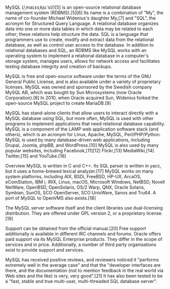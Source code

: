 MySQL (/ˌmaɪˌɛsˌkjuːˈɛl/)[5] is an open-source relational database management system (RDBMS).[5][6] Its name is a combination of "My", the name of co-founder Michael Widenius's daughter My,[7] and "SQL", the acronym for Structured Query Language. A relational database organizes data into one or more data tables in which data may be related to each other; these relations help structure the data. SQL is a language that programmers use to create, modify and extract data from the relational database, as well as control user access to the database. In addition to relational databases and SQL, an RDBMS like MySQL works with an operating system to implement a relational database in a computer's storage system, manages users, allows for network access and facilitates testing database integrity and creation of backups.

MySQL is free and open-source software under the terms of the GNU General Public License, and is also available under a variety of proprietary licenses. MySQL was owned and sponsored by the Swedish company MySQL AB, which was bought by Sun Microsystems (now Oracle Corporation).[8] In 2010, when Oracle acquired Sun, Widenius forked the open-source MySQL project to create MariaDB.[9]

MySQL has stand-alone clients that allow users to interact directly with a MySQL database using SQL, but more often, MySQL is used with other programs to implement applications that need relational database capability. MySQL is a component of the LAMP web application software stack (and others), which is an acronym for Linux, Apache, MySQL, Perl/PHP/Python. MySQL is used by many database-driven web applications, including Drupal, Joomla, phpBB, and WordPress.[10] MySQL is also used by many popular websites, including Facebook,[11][12] Flickr,[13] MediaWiki,[14] Twitter,[15] and YouTube.[16]

Overview
MySQL is written in C and C++. Its SQL parser is written in yacc, but it uses a home-brewed lexical analyzer.[17] MySQL works on many system platforms, including AIX, BSDi, FreeBSD, HP-UX, ArcaOS, eComStation, IBM i, IRIX, Linux, macOS, Microsoft Windows, NetBSD, Novell NetWare, OpenBSD, OpenSolaris, OS/2 Warp, QNX, Oracle Solaris, Symbian, SunOS, SCO OpenServer, SCO UnixWare, Sanos and Tru64. A port of MySQL to OpenVMS also exists.[18]

The MySQL server software itself and the client libraries use dual-licensing distribution. They are offered under GPL version 2, or a proprietary license.[19]

Support can be obtained from the official manual.[20] Free support additionally is available in different IRC channels and forums. Oracle offers paid support via its MySQL Enterprise products. They differ in the scope of services and in price. Additionally, a number of third party organisations exist to provide support and services.

MySQL has received positive reviews, and reviewers noticed it "performs extremely well in the average case" and that the "developer interfaces are there, and the documentation (not to mention feedback in the real world via Web sites and the like) is very, very good".[21] It has also been tested to be a "fast, stable and true multi-user, multi-threaded SQL database server".